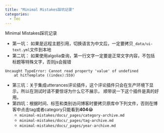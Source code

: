 ```yaml
---
title: "Minimal Mistakes踩坑记录"
categories:
  - Tec
---
```

Minimal Mistakes踩坑记录

* 第一坑： 如果是远程主题引用，切换语言为中文后，一定要拷贝`_data/ui-text.yml`文件到本地
* 第二坑： 如果使用algolia查询，第一行文字一定要是正常文字内容，不包括标题等特殊文字，否则js会报错
```
Uncaught TypeError: Cannot read property 'value' of undefined
    at hitTemplate ((index):559)
```
* 第三坑：关于集成utterances评论插件，这个评论插件只会在生产环境下显示，所以在测试时请不要惊讶为什么它不展示，
顺带说一下这个插件是真的好用。
* 第四坑：根据时间、标签和类别访问博客时要拷贝原库中下列文件，否则在博客中点击tag或者category只能看到**404**😂
    * `minimal-mistakes/docs/_pages/category-archive.md`
    * `minimal-mistakes/docs/_pages/tag-archive.md`
    * `minimal-mistakes/docs/_pages/year-archive.md`
